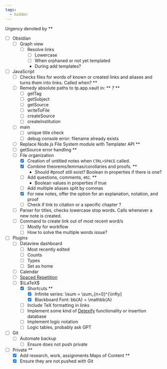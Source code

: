 ```yaml
---
tags:
  - hidden
---
```

Urgency denoted by **
- [ ] Obsidian
	- [ ] Graph view
		- [ ] Resolve links
			- [ ] Lowercase
			- [ ] When orphaned or not yet templated
			- During add templates?
- [ ] JavaScript
	- [ ] Checks files for words of known or created links and aliases and turns them into links. Called when? **
	- [ ] Remedy absolute paths to tp.app.vault in: ** *?* **
		- [ ] getTag
		- [ ] getSubject
		- [ ] getSource
		- [ ] writeToFile
		- [ ] createSource
		- [ ] createInstitution
	- [ ] main
		- [ ] unique title check
		- [ ] debug console error: filename already exists
	- [ ] Replace Node.js File System module with Templater API **
	- [ ] getSource error handling **
	- [ ] File organization
		- [x] Creation of untitled notes when `CTRL+SPACE` called.
		- [x] Combine theorems/lemmas/corollaries and proofs. **
			- Should #proof still exist? Boolean in properties if there is one?
		- [ ] Add questions, comments, etc. **
			- Boolean values in properties if true
		- [ ] Add multiple aliases split by commas
		- [x] For new notes, offer the option for an explanation, notation, and proof
		- [ ] Check if link to citation or a specific chapter ?
	- [ ] Parser for titles, checks lowercase stop words. Calls whenever a new note is created.
	- [ ] Command to create link out of most recent word/s
		- [ ] Mostly for workflow
		- [ ] How to solve the multiple words issue?
- [ ] Plugins
	- [ ] Dataview dashboard
		- [ ] Most recently edited
		- [ ] Counts
		- [ ] Types
		- [ ] Set as home
	- [ ] Calendar
	- [ ] [Spaced Repetition](https://github.com/st3v3nmw/obsidian-spaced-repetition)
	- [ ] $\LaTeX$
		- [x] Shortcuts **
			- [x] Infinite series: \isum = \sum_{n=0}^{\infty}
			- [x] Blackboard Font: bb{A} = \mathbb{A}
		- [ ] Include TeX formatting in links
		- [ ] Implement some kind of [Detexify](https://forum.obsidian.md/t/latex-math-symbol-picker/12739) functionality or insertion database
		- [ ] Implement logic notation
		- [ ] Logic tables, probably ask GPT
- [ ] Git
	- [ ] Automate backup
		- [ ] Ensure does not push private
- [ ] Private **
	- [x] Add research, work, assignments Maps of Content **
	- [x] Ensure they are not pushed with Git